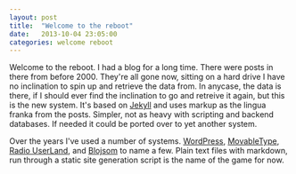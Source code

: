 ```yaml
---
layout: post
title:  "Welcome to the reboot"
date:   2013-10-04 23:05:00
categories: welcome reboot
---
```

Welcome to the reboot. I had a blog for a long time. There were posts in there from before 2000. They're all gone now, sitting on a hard drive I have no inclination to spin up and retrieve the data from. In anycase, the data is there, if I should ever find the inclination to go and retreive it again, but this is the new system. It's based on [Jekyll][jekyll] and uses markup as the lingua franka from the posts. Simpler, not as heavy with scripting and backend databases. If needed it could be ported over to yet another system. 

Over the years I've used a number of systems. [WordPress][wp], [MovableType][mt], [Radio UserLand][radio], and [Blojsom][bloj] to name a few. Plain text files with markdown, run through a static site generation script is the name of the game for now.

[jekyll]: http://jekyllrb.com/
[radio]: http://radio.userland.com/
[mt]: http://movabletype.org/
[bloj]: http://sourceforge.net/projects/blojsom/
[wp]: http://wordpress.org/